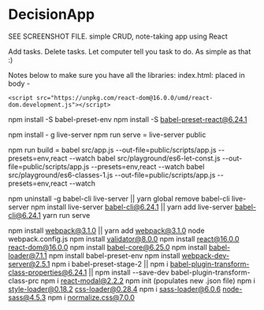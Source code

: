 # DecisionApp
SEE SCREENSHOT FILE.
simple CRUD, note-taking app using React

Add tasks.
Delete tasks.
Let computer tell you task to do.
As simple as that :)

Notes below to make sure you have all the libraries:
index.html: placed in body -
<script src="https://unpkg.com/react@16.0.0/umd/react.development.js"></script>
    <script src="https://unpkg.com/react-dom@16.0.0/umd/react-dom.development.js"></script>


npm install -S babel-preset-env
npm install -S babel-preset-react@6.24.1

npm install - g live-server
npm run serve = live-server public

npm run build = babel src/app.js --out-file=public/scripts/app.js --presets=env,react --watch
babel src/playground/es6-let-const.js --out-file=public/scripts/app.js --presets=env,react --watch
babel src/playground/es6-classes-1.js --out-file=public/scripts/app.js --presets=env,react --watch

npm uninstall -g babel-cli live-server || yarn global remove babel-cli live-server
npm install live-server babel-cli@6.24.1 || yarn add live-server babel-cli@6.24.1
yarn run serve

npm install webpack@3.1.0 || yarn add webpack@3.1.0
node webpack.config.js
npm install validator@8.0.0
npm install react@16.0.0 react-dom@16.0.0
npm install babel-core@6.25.0 
npm install babel-loader@7.1.1
npm install babel-preset-env
npm install webpack-dev-server@2.5.1
npm i babel-preset-stage-2 || npm i babel-plugin-transform-class-properties@6.24.1 || npm install --save-dev babel-plugin-transform-class-prc
npm i react-modal@2.2.2
npm init (populates new .json file)
npm i style-loader@0.18.2 css-loader@0.28.4
npm i sass-loader@6.0.6 node-sass@4.5.3
npm i normalize.css@7.0.0

